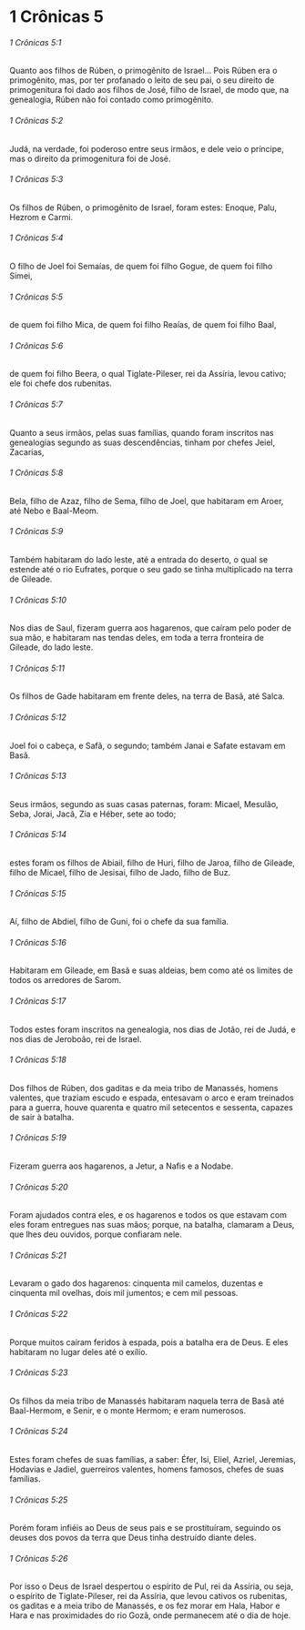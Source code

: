 # 1 Crônicas 5

###### 1 Crônicas 5:1

Quanto aos filhos de Rúben, o primogênito de Israel… Pois Rúben era o primogênito, mas, por ter profanado o leito de seu pai, o seu direito de primogenitura foi dado aos filhos de José, filho de Israel, de modo que, na genealogia, Rúben não foi contado como primogênito.

###### 1 Crônicas 5:2

Judá, na verdade, foi poderoso entre seus irmãos, e dele veio o príncipe, mas o direito da primogenitura foi de José.

###### 1 Crônicas 5:3

Os filhos de Rúben, o primogênito de Israel, foram estes: Enoque, Palu, Hezrom e Carmi.

###### 1 Crônicas 5:4

O filho de Joel foi Semaías, de quem foi filho Gogue, de quem foi filho Simei,

###### 1 Crônicas 5:5

de quem foi filho Mica, de quem foi filho Reaías, de quem foi filho Baal,

###### 1 Crônicas 5:6

de quem foi filho Beera, o qual Tiglate-Pileser, rei da Assíria, levou cativo; ele foi chefe dos rubenitas.

###### 1 Crônicas 5:7

Quanto a seus irmãos, pelas suas famílias, quando foram inscritos nas genealogias segundo as suas descendências, tinham por chefes Jeiel, Zacarias,

###### 1 Crônicas 5:8

Bela, filho de Azaz, filho de Sema, filho de Joel, que habitaram em Aroer, até Nebo e Baal-Meom.

###### 1 Crônicas 5:9

Também habitaram do lado leste, até a entrada do deserto, o qual se estende até o rio Eufrates, porque o seu gado se tinha multiplicado na terra de Gileade.

###### 1 Crônicas 5:10

Nos dias de Saul, fizeram guerra aos hagarenos, que caíram pelo poder de sua mão, e habitaram nas tendas deles, em toda a terra fronteira de Gileade, do lado leste.

###### 1 Crônicas 5:11

Os filhos de Gade habitaram em frente deles, na terra de Basã, até Salca.

###### 1 Crônicas 5:12

Joel foi o cabeça, e Safã, o segundo; também Janai e Safate estavam em Basã.

###### 1 Crônicas 5:13

Seus irmãos, segundo as suas casas paternas, foram: Micael, Mesulão, Seba, Jorai, Jacã, Zia e Héber, sete ao todo;

###### 1 Crônicas 5:14

estes foram os filhos de Abiail, filho de Huri, filho de Jaroa, filho de Gileade, filho de Micael, filho de Jesisai, filho de Jado, filho de Buz.

###### 1 Crônicas 5:15

Aí, filho de Abdiel, filho de Guni, foi o chefe da sua família.

###### 1 Crônicas 5:16

Habitaram em Gileade, em Basã e suas aldeias, bem como até os limites de todos os arredores de Sarom.

###### 1 Crônicas 5:17

Todos estes foram inscritos na genealogia, nos dias de Jotão, rei de Judá, e nos dias de Jeroboão, rei de Israel.

###### 1 Crônicas 5:18

Dos filhos de Rúben, dos gaditas e da meia tribo de Manassés, homens valentes, que traziam escudo e espada, entesavam o arco e eram treinados para a guerra, houve quarenta e quatro mil setecentos e sessenta, capazes de sair à batalha.

###### 1 Crônicas 5:19

Fizeram guerra aos hagarenos, a Jetur, a Nafis e a Nodabe.

###### 1 Crônicas 5:20

Foram ajudados contra eles, e os hagarenos e todos os que estavam com eles foram entregues nas suas mãos; porque, na batalha, clamaram a Deus, que lhes deu ouvidos, porque confiaram nele.

###### 1 Crônicas 5:21

Levaram o gado dos hagarenos: cinquenta mil camelos, duzentas e cinquenta mil ovelhas, dois mil jumentos; e cem mil pessoas.

###### 1 Crônicas 5:22

Porque muitos caíram feridos à espada, pois a batalha era de Deus. E eles habitaram no lugar deles até o exílio.

###### 1 Crônicas 5:23

Os filhos da meia tribo de Manassés habitaram naquela terra de Basã até Baal-Hermom, e Senir, e o monte Hermom; e eram numerosos.

###### 1 Crônicas 5:24

Estes foram chefes de suas famílias, a saber: Éfer, Isi, Eliel, Azriel, Jeremias, Hodavias e Jadiel, guerreiros valentes, homens famosos, chefes de suas famílias.

###### 1 Crônicas 5:25

Porém foram infiéis ao Deus de seus pais e se prostituíram, seguindo os deuses dos povos da terra que Deus tinha destruído diante deles.

###### 1 Crônicas 5:26

Por isso o Deus de Israel despertou o espírito de Pul, rei da Assíria, ou seja, o espírito de Tiglate-Pileser, rei da Assíria, que levou cativos os rubenitas, os gaditas e a meia tribo de Manassés, e os fez morar em Hala, Habor e Hara e nas proximidades do rio Gozã, onde permanecem até o dia de hoje.


